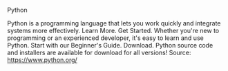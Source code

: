 Python

Python is a programming language that lets you work quickly and integrate systems more effectively. Learn More. Get Started. Whether you're new to programming or an experienced developer, it's easy to learn and use Python. Start with our Beginner's Guide. Download. Python source code and installers are available for download for all versions!
Source: https://www.python.org/